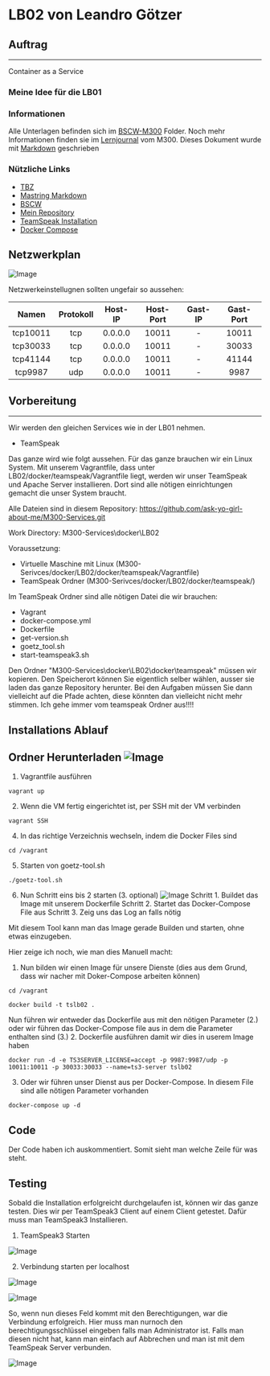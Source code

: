 # LB02 von Leandro Götzer

## Auftrag
---
Container as a Service

### Meine Idee für die LB01


### Informationen
[1]: https://docs.google.com/document/d/1M-aswL3k4uI-_MYO8RLX7ExAFEzVJkUoqjAOLj9gtyY/edit
[2]: https://guides.github.com/features/mastering-markdown/
[3]: https://bscw.tbz.ch/bscw/bscw.cgi/25833849
[4]: https://github.com/ask-yo-girl-about-me/M300-Services.git
[5]: https://docs.docker.com/samples/library/teamspeak/
[6]: https://docs.docker.com/compose/install/

Alle Unterlagen befinden sich im [BSCW-M300][3] Folder. Noch mehr Informationen finden sie im [Lernjournal][1] vom M300.
Dieses Dokument wurde mit [Markdown][2] geschrieben

### Nützliche Links
* [TBZ][1]
* [Mastring Markdown][2]
* [BSCW][3]
* [Mein Repository][4]
* [TeamSpeak Installation][5]
* [Docker Compose][6]

## Netzwerkplan

![Image](bilder/netzwerkplan1.png)

Netzwerkeinstellugnen sollten ungefair so aussehen:

| Namen    | Protokoll | Host-IP | Host-Port | Gast-IP  | Gast-Port |
| :-------:|:---------:|:-------:|:---------:|:--------:|:---------:|
| tcp10011 | tcp       | 0.0.0.0 | 10011     | -        | 10011     |
| tcp30033 | tcp       | 0.0.0.0 | 10011     | -        | 30033     |
| tcp41144 | tcp       | 0.0.0.0 | 10011     | -        | 41144     |
| tcp9987  | udp       | 0.0.0.0 | 10011     | -        | 9987      |

## Vorbereitung
---
Wir werden den gleichen Services wie in der LB01 nehmen.
- TeamSpeak

Das ganze wird wie folgt aussehen. Für das ganze brauchen wir ein Linux System. Mit unserem Vagrantfile, dass unter LB02/docker/teamspeak/Vagrantfile liegt, werden wir unser TeamSpeak und Apache Server installieren. Dort sind alle nötigen einrichtungen gemacht die unser System braucht.

Alle Dateien sind in diesem Repository: https://github.com/ask-yo-girl-about-me/M300-Services.git

Work Directory: M300-Services\docker\LB02

Voraussetzung:
- Virtuelle Maschine mit Linux (M300-Serivces/docker/LB02/docker/teamspeak/Vagrantfile)
- TeamSpeak Ordner (M300-Serivces/docker/LB02/docker/teamspeak/)

Im TeamSpeak Ordner sind alle nötigen Datei die wir brauchen:
- Vagrant
- docker-compose.yml
- Dockerfile
- get-version.sh
- goetz_tool.sh
- start-teamspeak3.sh

Den Ordner "M300-Services\docker\LB02\docker\teamspeak" müssen wir kopieren.
Den Speicherort können Sie eigentlich selber wählen, ausser sie laden das ganze Repository herunter. Bei den Aufgaben müssen Sie dann vielleicht auf die Pfade achten, diese könnten dan vielleicht nicht mehr stimmen. Ich gehe immer vom teamspeak Ordner aus!!!!

## Installations Ablauf
Ordner Herunterladen
![Image](bilder/ordner.png)
---
1. Vagrantfile ausführen
```
vagrant up
```
2. Wenn die VM fertig eingerichtet ist, per SSH mit der VM verbinden
```
vagrant SSH
```
4. In das richtige Verzeichnis wechseln, indem die Docker Files sind
```
cd /vagrant
```
5. Starten von goetz-tool.sh
```
./goetz-tool.sh
```
6. Nun Schritt eins bis 2 starten (3. optional)
![Image](bilder/goetztool.png)
Schritt 1. Buildet das Image mit unserem Dockerfile
Schritt 2. Startet das Docker-Compose File aus
Schritt 3. Zeig uns das Log an falls nötig

Mit diesem Tool kann man das Image gerade Builden und starten, ohne etwas einzugeben.

Hier zeige ich noch, wie man dies Manuell macht:

1. Nun bilden wir einen Image für unsere Dienste (dies aus dem Grund, dass wir nacher mit Doker-Compose arbeiten können)
```
cd /vagrant
```
```
docker build -t tslb02 .
```
Nun führen wir entweder das Dockerfile aus mit den nötigen Parameter (2.) oder wir führen das Docker-Compose file aus in dem die Parameter enthalten sind (3.)
2. Dockerfile ausführen damit wir dies in userem Image haben
```
docker run -d -e TS3SERVER_LICENSE=accept -p 9987:9987/udp -p 10011:10011 -p 30033:30033 --name=ts3-server tslb02
```
3. Oder wir führen unser Dienst aus per Docker-Compose. In diesem File sind alle nötigen Parameter vorhanden
```
docker-compose up -d
```

## Code
Der Code haben ich auskommentiert. Somit sieht man welche Zeile für was steht.

## Testing
Sobald die Installation erfolgreicht durchgelaufen ist, können wir das ganze testen. Dies wir per TeamSpeak3 Client auf einem Client getestet. Dafür muss man TeamSpeak3 Installieren.

1. TeamSpeak3 Starten

![Image](bilder/teamspeak.png)

2. Verbindung starten per localhost

![Image](bilder/teamspeak2.png)

![Image](bilder/teamspeak3.png)

So, wenn nun dieses Feld kommt mit den Berechtigungen, war die Verbindung erfolgreich. Hier muss man nurnoch den berechtigungsschlüssel eingeben falls man Administrator ist. Falls man diesen nicht hat, kann man einfach auf Abbrechen und man ist mit dem TeamSpeak Server verbunden.

![Image](bilder/teamspeak4.png)
